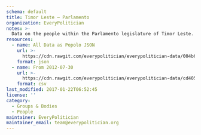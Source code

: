 ```yaml
---
schema: default
title: Timor Leste — Parlamento
organization: EveryPolitician
notes: >-
  Data on the people within the Parlamento legislature of Timor Leste.
resources:
  - name: All Data as Popolo JSON
    url: >-
      https://cdn.rawgit.com/everypolitician/everypolitician-data/004b6fabe4e6464dbc8629cc00cd8d5d5bf72eab/data/Timor_Leste/Parlamento/ep-popolo-v1.0.json
    format: json
  - name: From 2012-07-30
    url: >-
      https://cdn.rawgit.com/everypolitician/everypolitician-data/cd405117bffe66271d53007ffb0d10cdb99d5757/data/Timor_Leste/Parlamento/term-2012.csv
    format: csv
last_modified: 2017-01-22T06:52:45
license: ''
category:
  - Groups & Bodies
  - People
maintainer: EveryPolitician
maintainer_email: team@everypolitician.org
---
```

